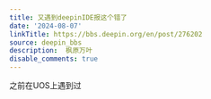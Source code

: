 ```yaml
---
title: 又遇到deepinIDE报这个错了
date: '2024-08-07'
linkTitle: https://bbs.deepin.org/en/post/276202
source: deepin_bbs
description:  枫原万叶 
disable_comments: true
---
```

之前在UOS上遇到过
